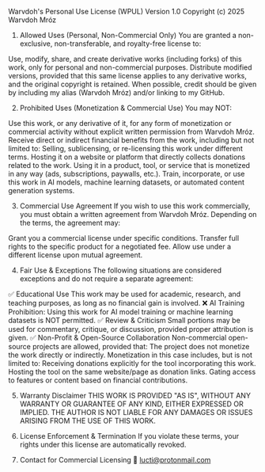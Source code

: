 Warvdoh's Personal Use License (WPUL)
Version 1.0
Copyright (c) 2025 Warvdoh Mróz

1. Allowed Uses (Personal, Non-Commercial Only)
You are granted a non-exclusive, non-transferable, and royalty-free license to:

Use, modify, share, and create derivative works (including forks) of this work, only for personal and non-commercial purposes.
Distribute modified versions, provided that this same license applies to any derivative works, and the original copyright is retained.
When possible, credit should be given by including my alias (Warvdoh Mróz) and/or linking to my GitHub.

2. Prohibited Uses (Monetization & Commercial Use)
You may NOT:

Use this work, or any derivative of it, for any form of monetization or commercial activity without explicit written permission from Warvdoh Mróz.
Receive direct or indirect financial benefits from the work, including but not limited to:
Selling, sublicensing, or re-licensing this work under different terms.
Hosting it on a website or platform that directly collects donations related to the work.
Using it in a product, tool, or service that is monetized in any way (ads, subscriptions, paywalls, etc.).
Train, incorporate, or use this work in AI models, machine learning datasets, or automated content generation systems.

3. Commercial Use Agreement
If you wish to use this work commercially, you must obtain a written agreement from Warvdoh Mróz. Depending on the terms, the agreement may:

Grant you a commercial license under specific conditions.
Transfer full rights to the specific product for a negotiated fee.
Allow use under a different license upon mutual agreement.

4. Fair Use & Exceptions
The following situations are considered exceptions and do not require a separate agreement:

✅ Educational Use
This work may be used for academic, research, and teaching purposes, as long as no financial gain is involved.
❌ AI Training Prohibition: Using this work for AI model training or machine learning datasets is NOT permitted.
✅ Review & Criticism
Small portions may be used for commentary, critique, or discussion, provided proper attribution is given.
✅ Non-Profit & Open-Source Collaboration
Non-commercial open-source projects are allowed, provided that:
The project does not monetize the work directly or indirectly.
Monetization in this case includes, but is not limited to:
Receiving donations explicitly for the tool incorporating this work.
Hosting the tool on the same website/page as donation links.
Gating access to features or content based on financial contributions.

5. Warranty Disclaimer
THIS WORK IS PROVIDED "AS IS", WITHOUT ANY WARRANTY OR GUARANTEE OF ANY KIND, EITHER EXPRESSED OR IMPLIED.
THE AUTHOR IS NOT LIABLE FOR ANY DAMAGES OR ISSUES ARISING FROM THE USE OF THIS WORK.

6. License Enforcement & Termination
If you violate these terms, your rights under this license are automatically revoked.

7. Contact for Commercial Licensing
📧 lucti@protonmail.com
